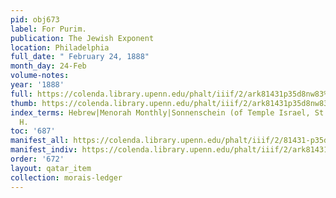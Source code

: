 ```yaml
---
pid: obj673
label: For Purim.
publication: The Jewish Exponent
location: Philadelphia
full_date: " February 24, 1888"
month_day: 24-Feb
volume-notes:
year: '1888'
full: https://colenda.library.upenn.edu/phalt/iiif/2/ark81431p35d8nw83%2FSHA256E-s7235160--e5a15830d22da466382516c7e2176dd2b0519b4ece4008ff42b8fa33c294004c.jpeg/full/3500,/0/default.jpg
thumb: https://colenda.library.upenn.edu/phalt/iiif/2/ark81431p35d8nw83%2FSHA256E-s7235160--e5a15830d22da466382516c7e2176dd2b0519b4ece4008ff42b8fa33c294004c.jpeg/full/!200,200/0/default.jpg
index_terms: Hebrew|Menorah Monthly|Sonnenschein (of Temple Israel, St. Louis), S.
  H.
toc: '687'
manifest_all: https://colenda.library.upenn.edu/phalt/iiif/2/81431-p35d8nw83/manifest
manifest_indiv: https://colenda.library.upenn.edu/phalt/iiif/2/ark81431p35d8nw83%2FSHA256E-s7235160--e5a15830d22da466382516c7e2176dd2b0519b4ece4008ff42b8fa33c294004c.jpeg
order: '672'
layout: qatar_item
collection: morais-ledger
---
```


